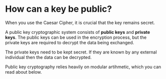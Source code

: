 # How can a key be public?

When you use the Caesar Cipher, it is crucial that the key remains secret.

A public key cryptographic system consists of **public keys** and **private keys**. The public keys can be used in the encryption process, but the private keys are required to decrypt the data being exchanged.

The private keys need to be kept secret. If they are known by any external individual then the data can be decrypted.

Public key cryptography relies heavily on modular artihmetic, which you can read about below.

